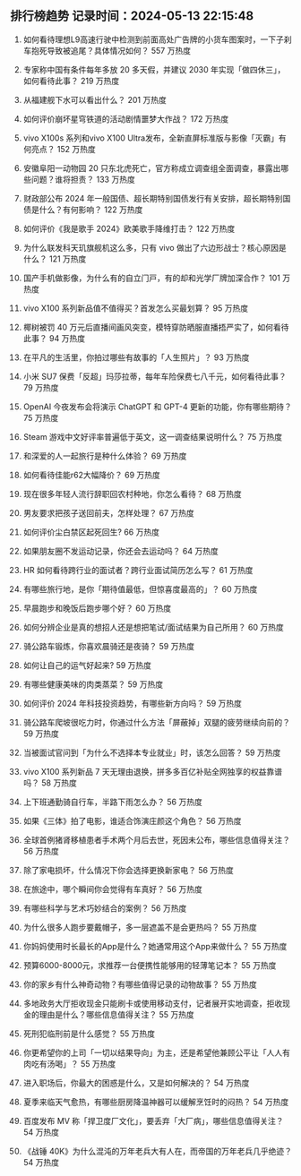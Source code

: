 
## 排行榜趋势 记录时间：2024-05-13 22:15:48
  
  1. 如何看待理想L9高速行驶中检测到前面高处广告牌的小货车图案时，一下子刹车抱死导致被追尾？具体情况如何？ 557 万热度
    
  2. 专家称中国有条件每年多放 20 多天假，并建议 2030 年实现「做四休三」，如何看待此事？ 219 万热度
    
  3. 从福建舰下水可以看出什么？ 201 万热度
    
  4. 如何评价崩坏星穹铁道的活动剧情噩梦大作战？ 172 万热度
    
  5. vivo X100s 系列和vivo X100 Ultra发布，全新直屏标准版与影像「灭霸」有何亮点？ 152 万热度
    
  6. 安徽阜阳一动物园 20 只东北虎死亡，官方称成立调查组全面调查，暴露出哪些问题？谁将担责？ 133 万热度
    
  7. 财政部公布 2024 年一般国债、超长期特别国债发行有关安排，超长期特别国债是什么？有何影响？ 122 万热度
    
  8. 如何评价《我是歌手 2024》欧美歌手降维打击？ 122 万热度
    
  9. 为什么联发科天玑旗舰机这么多，只有 vivo 做出了六边形战⼠？核⼼原因是什么？ 121 万热度
    
  10. 国产⼿机做影像，为什么有的⾃⽴⻔⼾，有的却和光学⼚牌加深合作？ 101 万热度
    
  11. vivo X100 系列新品值不值得买？首发怎么买最划算？ 95 万热度
    
  12. 椰树被罚 40 万元后直播间画风突变，模特穿防晒服直播捂严实了，如何看待此事？ 94 万热度
    
  13. 在平凡的⽣活⾥，你拍过哪些有故事的「⼈⽣照⽚」？ 93 万热度
    
  14. 小米 SU7 保费「反超」玛莎拉蒂，每年车险保费七八千元，如何看待此事？ 79 万热度
    
  15. OpenAI 今夜发布会将演示 ChatGPT 和 GPT-4 更新的功能，你有哪些期待？ 75 万热度
    
  16. Steam 游戏中文好评率普遍低于英文，这一调查结果说明什么？ 75 万热度
    
  17. 和深爱的人一起旅行是种什么体验？ 69 万热度
    
  18. 如何看待佳能r62大幅降价？ 69 万热度
    
  19. 现在很多年轻人流行辞职回农村种地，你怎么看待？ 68 万热度
    
  20. 男友要求把孩子送回前夫，怎样处理？ 67 万热度
    
  21. 如何评价尘白禁区起死回生? 66 万热度
    
  22. 如果朋友圈不发运动记录，你还会去运动吗？ 64 万热度
    
  23. HR 如何看待跨行业的面试者？跨行业面试简历怎么写？ 61 万热度
    
  24. 有哪些旅行地，是你「期待值最低，但惊喜度最高的」？ 60 万热度
    
  25. 早晨跑步和晚饭后跑步哪个好？ 60 万热度
    
  26. 如何分辨企业是真的想招人还是想把笔试/面试结果为自己所用？ 60 万热度
    
  27. 骑公路车锻炼，你喜欢晨骑还是夜骑？ 59 万热度
    
  28. 如何让自己的运气好起来? 59 万热度
    
  29. 有哪些健康美味的肉类蒸菜？ 59 万热度
    
  30. 如何评价 2024 年科技投资趋势，有哪些新方向吗？ 59 万热度
    
  31. 骑公路车爬坡很吃力时，你通过什么方法「屏蔽掉」双腿的疲劳继续向前的？ 59 万热度
    
  32. 当被面试官问到「为什么不选择本专业就业」时，该怎么回答？ 59 万热度
    
  33. vivo X100 系列新品 7 天无理由退换，拼多多百亿补贴全网独享的权益靠谱吗？ 58 万热度
    
  34. 上下班通勤骑自行车，半路下雨怎么办？ 56 万热度
    
  35. 如果《三体》拍了电影，谁适合饰演庄颜这个角色？ 56 万热度
    
  36. 全球首例猪肾移植患者手术两个月后去世，死因未公布，哪些信息值得关注？ 56 万热度
    
  37. 除了家电损坏，什么情况下你会选择更换新家电？ 56 万热度
    
  38. 在旅途中，哪个瞬间你会觉得有车真好？ 56 万热度
    
  39. 有哪些科学与艺术巧妙结合的案例？ 56 万热度
    
  40. 为什么很多人跑步要戴帽子，多一层遮盖不是会更热吗？ 55 万热度
    
  41. 你妈妈使用时长最长的App是什么？她通常用这个App来做什么？ 55 万热度
    
  42. 预算6000-8000元，求推荐一台便携性能够用的轻薄笔记本？ 55 万热度
    
  43. 你的家乡有什么神奇动物？有哪些值得记录的动物故事？ 55 万热度
    
  44. 多地政务大厅拒收现金只能刷卡或使用移动支付，记者展开实地调查，拒收现金的理由是什么？哪些信息值得关注？ 55 万热度
    
  45. 死刑犯临刑前是什么感觉？ 55 万热度
    
  46. 你更希望你的上司「一切以结果导向」为主，还是希望他兼顾公平让「人人有肉吃有汤喝」？ 55 万热度
    
  47. 进入职场后，你最大的困惑是什么，又是如何解决的？ 54 万热度
    
  48. 夏季来临天气愈热，有哪些厨房降温神器可以缓解烹饪时的闷热？ 54 万热度
    
  49. 百度发布 MV 称「捍卫度厂文化」，要丢弃「大厂病」，哪些信息值得关注？ 54 万热度
    
  50. 《战锤 40K》为什么混沌的万年老兵大有人在，而帝国的万年老兵几乎绝迹？ 54 万热度
    